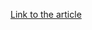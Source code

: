 [Link to the article](https://svch0st.medium.com/stats-from-hunting-cobalt-strike-beacons-c17e56255f9b)

